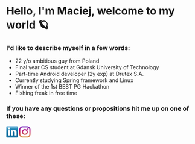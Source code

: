 # Hello, I'm Maciej, welcome to my world 🪐

### I'd like to describe myself in a few words:
* 22 y/o ambitious guy from Poland 
* Final year CS student at Gdansk University of Technology
* Part-time Android developer (2y exp) at Drutex S.A.
* Currently studying Spring framework and Linux
* Winner of the 1st BEST PG Hackathon 
* Fishing freak in free time

### If you have any questions or propositions hit me up on one of these:
<p align="left">
<a href="https://www.linkedin.com/in/mc-lojek/" target="blank"><img align="center" src="https://github.com/mc-lojek/mc-lojek/blob/master/img/linkedin.png" alt="" height="30" /></a>
<a href="https://www.instagram.com/mclojek_carpfishing/" target="blank"><img align="center" src="https://github.com/mc-lojek/mc-lojek/blob/master/img/instagram.png" alt="" height="30" /></a>
</p>
